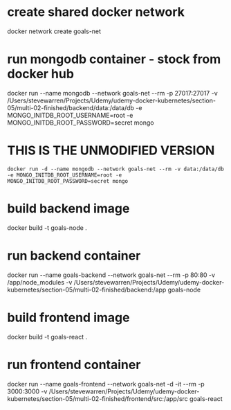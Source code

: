 # create shared docker network
docker network create goals-net

# run mongodb container - stock from docker hub
docker run --name mongodb --network goals-net --rm -p 27017:27017 -v /Users/stevewarren/Projects/Udemy/udemy-docker-kubernetes/section-05/multi-02-finished/backend/data:/data/db -e MONGO_INITDB_ROOT_USERNAME=root -e MONGO_INITDB_ROOT_PASSWORD=secret mongo 

# THIS IS THE UNMODIFIED VERSION
    docker run -d --name mongodb --network goals-net --rm -v data:/data/db -e MONGO_INITDB_ROOT_USERNAME=root -e MONGO_INITDB_ROOT_PASSWORD=secret mongo 


# build backend image
docker build -t goals-node .

# run backend container
docker run --name goals-backend --network goals-net --rm -p 80:80 -v /app/node_modules -v /Users/stevewarren/Projects/Udemy/udemy-docker-kubernetes/section-05/multi-02-finished/backend:/app goals-node 

# build frontend image
docker build -t goals-react .

# run frontend container
docker run --name goals-frontend --network goals-net -d -it --rm -p 3000:3000 -v /Users/stevewarren/Projects/Udemy/udemy-docker-kubernetes/section-05/multi-02-finished/frontend/src:/app/src goals-react 

